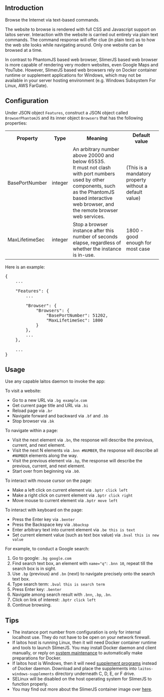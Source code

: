 ## Introduction
Browse the Internet via text-based commands.

The website to browse is rendered with full CSS and Javascript support on laitos server. Interaction with the website is
carried out entirely via plain text commands. The command response will offer clue (in plain text) as to how the web
site looks while navigating around. Only one website can be browsed at a time.

In contrast to PhantomJS based web browser, SlimerJS based web browser is more capable of rendering very modern
websites, even Google Maps and YouTube. However, SlimerJS based web browsers rely on Docker container runtime or
supplement applications for Windows, which may not be available in your server hosting environment (e.g. Windows
Subsystem For Linux, AWS FarGate).

## Configuration
Under JSON object `Features`, construct a JSON object called `BrowserPhantomJS` and its inner object `Browsers` that has
the following properties:
<table>
<tr>
    <th>Property</th>
    <th>Type</th>
    <th>Meaning</th>
    <th>Default value</th>
</tr>
<tr>
    <td>BasePortNumber</td>
    <td>integer</td>
    <td>
        An arbitrary number above 20000 and below 65535.
        <br/>
        It must not clash with port numbers used by other components, such as the PhantomJS based interactive web browser,
        and the remote browser web services.
    </td>
    <td>(This is a mandatory property without a default value)
</tr>
<tr>
    <td>MaxLifetimeSec</td>
    <td>integer</td>
    <td>Stop a browser instance after this number of seconds elapse, regardless of whether the instance is in-use.</td>
    <td>1800 - good enough for most case</td>
</tr>
</table>

Here is an example:
<pre>
{
    ...

    "Features": {
        ...

        "Browser": {
            "Browsers": {
                "BasePortNumber": 51202,
                "MaxLifetimeSec": 1800
            }
        },
        ...
    },

    ...
}
</pre>

## Usage
Use any capable laitos daemon to invoke the app:

To visit a website:
- Go to a new URL via `.bg example.com`
- Get current page title and URL via `.bi`
- Reload page via `.br`
- Navigate forward and backward via `.bf` and `.bb`
- Stop browser via `.bk`

To navigate within a page:
- Visit the next element via `.bn`, the response will describe the previous, current, and next element.
- Visit the next N elements via `.bnn #NUMBER`, the response will describe all `#NUMBER` elements along the way.
- Visit the previous element via `.bp`, the response will describe the previous, current, and next element.
- Start over from beginning via `.b0`.

To interact with mouse cursor on the page:
- Make a left click on current element via `.bptr click left`
- Make a right click on current element via `.bptr click right`
- Move mouse to current element via `.bptr move left`

To interact with keyboard on the page:
- Press the Enter key via `.benter`
- Press the Backspace key via `.bbacksp`
- Enter arbitrary text into current element via `.be this is text`
- Set current element value (such as text box value) via `.bval this is new value`

For example, to conduct a Google search:
1. Go to google: `.bg google.com`
2. Find search text box, an element with `name="q"`: `.bnn 10`, repeat till the search box is in sight.
3. Use `.bp` (previous) and `.bn` (next) to navigate precisely onto the search text box.
4. Type search term: `.bval this is search term`
5. Press Enter key: `.benter`
6. Navigate among search result with `.bnn`, `.bp`, `.bn`.
7. Click on link of interest: `.bptr click left`
8. Continue browsing.

## Tips
- The instance port number from configuration is only for internal localhost use. They do not have to be open on your
  network firewall.
- If laitos host is running Linux, then it will need Docker container runtime and tools to launch SlimerJS. You may
  install Docker daemon and client manually, or reply on [system maintenance](https://github.com/HouzuoGuo/laitos/wiki/%5BDaemon%5D-system-maintenance)
  to automatically make preparations for Docker.
- If laitos host is Windows, then it will need [supplement programs](https://github.com/HouzuoGuo/laitos-windows-supplements)
  instead of Docker daemon. Download and place the supplements into `laitos-windows-supplements` directory underneath
  C, D, E, or F drive.
- SELinux will be disabled on the host operating system for SlimerJS to function properly.
- You may find out more about the SlimerJS container image over [here](https://hub.docker.com/r/hzgl/slimerjs).
